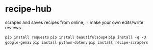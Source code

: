 # recipe-hub
scrapes and saves recipes from online, + make your own edits/write reviews

```pip install requests```
```pip install beautifulsoup4```
```pip install -q -U google-genai```
```pip install python-dotenv```
```pip install recipe-scrapers```  
